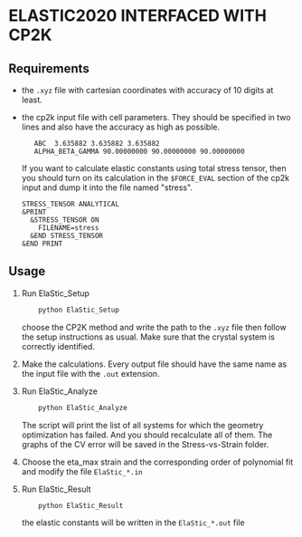 # ELASTIC2020 INTERFACED WITH CP2K
## Requirements
   - the `.xyz` file with cartesian coordinates with accuracy of 10 digits at least.
   - the cp2k input file with cell parameters. They should be specified in two lines and also have the accuracy as high as possible.
     
     ```
        ABC  3.635882 3.635882 3.635882
        ALPHA_BETA_GAMMA 90.00000000 90.00000000 90.00000000
     ```
     If you want to calculate elastic constants using total stress tensor, then you should turn on its calculation in the `$FORCE_EVAL` section of the cp2k input and dump it into the file named "stress".
     
     ```
     STRESS_TENSOR ANALYTICAL
     &PRINT
       &STRESS_TENSOR ON
         FILENAME=stress
       &END STRESS_TENSOR
     &END PRINT
     ```
## Usage
 1. Run ElaStic_Setup
    
    ```bash
        python ElaStic_Setup
    ```
    choose the CP2K method and write the path to the `.xyz` file
    then follow the setup instructions as usual. Make sure that the crystal system is correctly identified.
 2. Make the calculations. Every output file should have the same name as the input file with the `.out` extension.
 3. Run ElaStic_Analyze

    ```bash
        python ElaStic_Analyze
    ```
    The script will print the list of all systems for which the geometry optimization has failed. And you should recalculate all of them. The graphs of the CV error will be saved in the Stress-vs-Strain folder.

 4. Choose the eta_max strain and the corresponding order of polynomial fit and modify the file `ElaStic_*.in`
 5. Run ElaStic_Result

    ```bash
        python ElaStic_Result
    ```
    the elastic constants will be written in the `ElaStic_*.out` file
